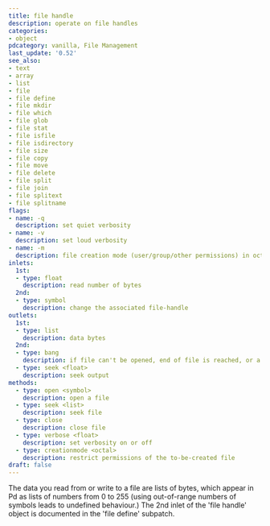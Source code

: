 ```yaml
---
title: file handle
description: operate on file handles
categories:
- object
pdcategory: vanilla, File Management
last_update: '0.52'
see_also:
- text
- array
- list
- file
- file define
- file mkdir
- file which
- file glob
- file stat
- file isfile
- file isdirectory
- file size
- file copy
- file move
- file delete
- file split
- file join
- file splitext
- file splitname
flags:
- name: -q
  description: set quiet verbosity
- name: -v
  description: set loud verbosity
- name: -m
  description: file creation mode (user/group/other permissions) in octal
inlets:
  1st:
  - type: float
    description: read number of bytes
  2nd:
  - type: symbol
    description: change the associated file-handle
outlets:
  1st:
  - type: list
    description: data bytes
  2nd:
  - type: bang
    description: if file can't be opened, end of file is reached, or a read error occurred
  - type: seek <float>
    description: seek output
methods:
  - type: open <symbol>
    description: open a file
  - type: seek <list>
    description: seek file
  - type: close
    description: close file
  - type: verbose <float>
    description: set verbosity on or off
  - type: creationmode <octal>
    description: restrict permissions of the to-be-created file
draft: false
---
```

The data you read from or write to a file are lists of bytes, which appear in Pd as lists of numbers from 0 to 255 (using out-of-range numbers of symbols leads to undefined behaviour.) The 2nd inlet of the 'file handle' object is documented in the 'file define' subpatch.
